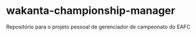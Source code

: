 # wakanta-championship-manager
Repositório para o projeto pessoal de gerenciador de campeonato do EAFC
